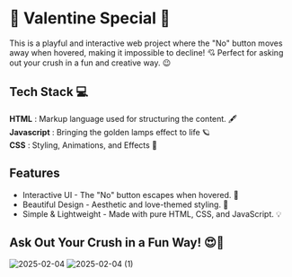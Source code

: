 # 💖 Valentine Special 💖

This is a playful and interactive web project where the "No" button moves away when hovered, making it impossible to decline! 💘 Perfect for asking out your crush in a fun and creative way. 😉

## Tech Stack 💻

**HTML** : Markup language used for structuring the content. 🖋️<br/>
**Javascript** : Bringing the golden lamps effect to life 🪐<br/>
**CSS** : Styling, Animations, and Effects 🎨<br/>

## Features

- Interactive UI - The "No" button escapes when hovered. 🏹 
- Beautiful Design - Aesthetic and love-themed styling. 🎨 
- Simple & Lightweight - Made with pure HTML, CSS, and JavaScript. 💡

## Ask Out Your Crush in a Fun Way! 😍💌
![2025-02-04](https://github.com/user-attachments/assets/1534c020-343c-469c-af8a-110006e844a5)
![2025-02-04 (1)](https://github.com/user-attachments/assets/039a8a59-157b-45dc-93db-aa2f2aa4caf0)
